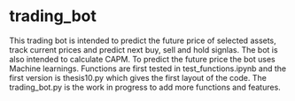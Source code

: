 # trading_bot
This trading bot is intended to predict the future price of selected assets, track current prices and predict next buy, sell and hold signlas. The bot is also intended to calculate CAPM. To predict the future price the bot uses Machine learnings. Functions are first tested in test_functions.ipynb and the first version is thesis10.py which gives the first layout of the code. The trading_bot.py is the work in progress to add more functions and features.
